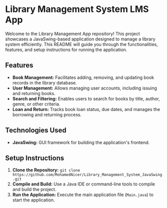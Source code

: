 # Library Management System LMS App

Welcome to the Library Management App repository! This project showcases a JavaSwing-based application designed to manage a library system efficiently. This README will guide you through the functionalities, features, and setup instructions for running the application.

## Features

- **Book Management:** Facilitates adding, removing, and updating book records in the library database.
- **User Management:** Allows managing user accounts, including issuing and returning books.
- **Search and Filtering:** Enables users to search for books by title, author, genre, or other criteria.
- **Loan and Return:** Tracks book loan status, due dates, and manages the borrowing and returning process.

## Technologies Used

- **JavaSwing:** GUI framework for building the application's frontend.

## Setup Instructions

1. **Clone the Repository:** `git clone https://github.com/MohamedNicer/Library_Management_System_JavaSwing.git`
2. **Compile and Build:** Use a Java IDE or command-line tools to compile and build the project.
3. **Run the Application:** Execute the main application file (`Main.java`) to start the application.
